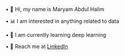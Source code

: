 
• 🌸 Hi, my name is Maryam Abdul Halim </p>
• 📊 I am interested in anything related to data</p>
• 🧠 I am currently learning deep learning</p>
• 💼 Reach me at <a href="https://www.linkedin.com/in/maryamabdhalim/">LinkedIn</a>

<!--
**MaryVII/maryvii** is a ✨ _special_ ✨ repository because its `README.md` (this file) appears on your GitHub profile.

Here are some ideas to get you started:
• 🌸 Hi, my name is Maryam Abdul Halim
• 📊 I am interested in anything related to data
• 🧠 I am currently learning deep learning
• 💼 Reach me at <a href="https://www.linkedin.com/in/maryamabdhalim/">LinkedIn</a>

-->
